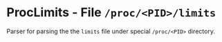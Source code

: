 ProcLimits - File ``/proc/<PID>/limits``
========================================

Parser for parsing the the ``limits`` file under special ``/proc/<PID>``
directory.